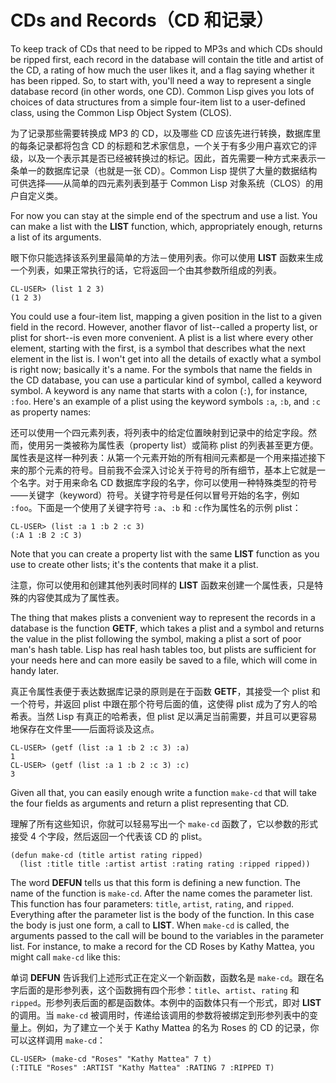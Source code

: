 # CDs and Records（CD 和记录）

To keep track of CDs that need to be ripped to MP3s and which CDs
should be ripped first, each record in the database will contain the
title and artist of the CD, a rating of how much the user likes it,
and a flag saying whether it has been ripped. So, to start with,
you'll need a way to represent a single database record (in other
words, one CD). Common Lisp gives you lots of choices of data
structures from a simple four-item list to a user-defined class, using
the Common Lisp Object System (CLOS).

为了记录那些需要转换成 MP3 的 CD，以及哪些 CD
应该先进行转换，数据库里的每条记录都将包含 CD
的标题和艺术家信息，一个关于有多少用户喜欢它的评级，以及一个表示其是否已经被转换过的标记。因此，首先需要一种方式来表示一条单一的数据库记录（也就是一张
CD）。Common Lisp 提供了大量的数据结构可供选择——从简单的四元素列表到基于
Common Lisp 对象系统（CLOS）的用户自定义类。

For now you can stay at the simple end of the spectrum and use a
list. You can make a list with the **LIST** function, which, appropriately
enough, returns a list of its arguments.

眼下你只能选择该系列里最简单的方法－使用列表。你可以使用 **LIST**
函数来生成一个列表，如果正常执行的话，它将返回一个由其参数所组成的列表。

```
CL-USER> (list 1 2 3)
(1 2 3)
```

You could use a four-item list, mapping a given position in the list
to a given field in the record. However, another flavor of
list--called a property list, or plist for short--is even more
convenient. A plist is a list where every other element, starting with
the first, is a symbol that describes what the next element in the
list is. I won't get into all the details of exactly what a symbol is
right now; basically it's a name. For the symbols that name the fields
in the CD database, you can use a particular kind of symbol, called a
keyword symbol. A keyword is any name that starts with a colon (`:`),
for instance, `:foo`. Here's an example of a plist using the keyword
symbols `:a`, `:b`, and `:c` as property names:

还可以使用一个四元素列表，将列表中的给定位置映射到记录中的给定字段。然
而，使用另一类被称为属性表（property list）或简称 plist
的列表甚至更方便。属性表是这样一种列表：从第一个元素开始的所有相间元素都是一个用来描述接下来的那个元素的符号。目前我不会深入讨论关于符号的所有细节，基本上它就是一个名字。对于用来命名
CD 数据库字段的名字，你可以使用一种特殊类型的符号——关键字（keyword）符号。关键字符号是任何以冒号开始的名字，例如
`:foo`。下面是一个使用了关键字符号 `:a`、`:b` 和 `:c`作为属性名的示例 plist：

```
CL-USER> (list :a 1 :b 2 :c 3)
(:A 1 :B 2 :C 3)
```

Note that you can create a property list with the same **LIST** function
as you use to create other lists; it's the contents that make it a
plist.

注意，你可以使用和创建其他列表时同样的 **LIST**
函数来创建一个属性表，只是特殊的内容使其成为了属性表。

The thing that makes plists a convenient way to represent the records
in a database is the function **GETF**, which takes a plist and a symbol
and returns the value in the plist following the symbol, making a
plist a sort of poor man's hash table. Lisp has real hash tables too,
but plists are sufficient for your needs here and can more easily be
saved to a file, which will come in handy later.

真正令属性表便于表达数据库记录的原则是在于函数 **GETF**，其接受一个
plist 和一个符号，并返回 plist 中跟在那个符号后面的值，这使得 plist
成为了穷人的哈希表。当然 Lisp 有真正的哈希表，但 plist
足以满足当前需要，并且可以更容易地保存在文件里——后面将谈及这点。

```
CL-USER> (getf (list :a 1 :b 2 :c 3) :a)
1
CL-USER> (getf (list :a 1 :b 2 :c 3) :c)
3
```

Given all that, you can easily enough write a function `make-cd` that
will take the four fields as arguments and return a plist representing
that CD.

理解了所有这些知识，你就可以轻易写出一个 `make-cd` 函数了，它以参数的形式接受
4 个字段，然后返回一个代表该 CD 的 plist。

```
(defun make-cd (title artist rating ripped)
  (list :title title :artist artist :rating rating :ripped ripped))
```
  
The word **DEFUN** tells us that this form is defining a new function. The
name of the function is `make-cd`. After the name comes the parameter
list. This function has four parameters: `title`, `artist`, `rating`, and
`ripped`. Everything after the parameter list is the body of the
function. In this case the body is just one form, a call to
**LIST**. When `make-cd` is called, the arguments passed to the call will
be bound to the variables in the parameter list. For instance, to
make a record for the CD Roses by Kathy Mattea, you might call
`make-cd` like this:

单词 **DEFUN** 告诉我们上述形式正在定义一个新函数，函数名是
`make-cd`。跟在名字后面的是形参列表，这个函数拥有四个形参：`title`、`artist`、`rating`
和 `ripped`。形参列表后面的都是函数体。本例中的函数体只有一个形式，即对
**LIST** 的调用。当 `make-cd`
被调用时，传递给该调用的参数将被绑定到形参列表中的变量上。例如，为了建立一个关于
Kathy Mattea 的名为 Roses 的 CD 的记录，你可以这样调用 `make-cd`：

```
CL-USER> (make-cd "Roses" "Kathy Mattea" 7 t)
(:TITLE "Roses" :ARTIST "Kathy Mattea" :RATING 7 :RIPPED T)
```

